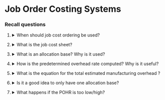 # Job Order Costing Systems

### Recall questions

1. <details markdown=1><summary markdown="span"> When should job cost ordering be used?</summary>

    \
    Technique to use when:
    1. ==many products are produced== ech period
    2. products are ==manufactured to order==
    3. need for ==tracing cost of each job==

</details>

2. <details markdown=1><summary markdown="span"> What is the job cost sheet? </summary>

    \
    ![](../../..//ETM/jco1.png)

</details>

3. <details markdown=1><summary markdown="span"> What is an allocation base? Why is it used? </summary>

    \
    An allocation base is used ==to assign manufacturing overhead to individual jobs==.
    It is useful because it's ==difficult to trace overhead costs to particular jobs==.

</details>

4. <details markdown=1><summary markdown="span"> How is the predetermined overhead rate computed? Why is it useful? </summary>

    \
    Predetermined overhead rate is calcualted as $\frac{EMO}{ETU}$ where $EMO$ is the ==estimated total manufacturing overhead cost for the coming period==, and $ETU$ is ==the estimated total units in the allocation base for the coming period==. \
    It is useful to ==compute the manufacturing overhead w.r.t. to the hours worked== (see the respective job cost sheet voice).

</details>

5. <details markdown=1><summary markdown="span"> What is the equation for the total estimated manufacturing overhead ? </summary>

    \
    The equation is  $Y = a + bX$ where:
    - $X$ is the estimated total amount of the allocation base
    - $a$ is the total fixed manufacturing overhead cost
    - $b$ is the estimated variable manufacturing overhead cost per unit of the allocation base 

</details>

6. <details markdown=1><summary markdown="span"> Is it a good idea to only have one allocation base? </summary>

    \
    If ==more than one overhead cost driver== can be identified, it is better to have multiple ==POHR== rather than a ==plantwide POHR==.

</details>

7. <details markdown=1><summary markdown="span"> What happens if the POHR is too low/high? </summary>

    \
    If the overhead is:
    - too low, it ==creates underapplied OHR==, so the ==adjustement increases cost of good sold and decreases net operating income==;
    - too high, it ==creates overapplied OHR==, so the ==adjustment decreases cost of goods sold and increases net operating income==.


</details>